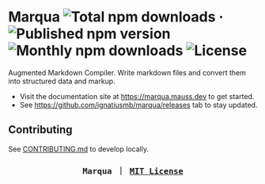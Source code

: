 # Marqua ![Total npm downloads](https://img.shields.io/npm/dt/marqua) &middot; ![Published npm version](https://img.shields.io/npm/v/marqua) ![Monthly npm downloads](https://img.shields.io/npm/dm/marqua) ![License](https://img.shields.io/github/license/ignatiusmb/marqua)

Augmented Markdown Compiler. Write markdown files and convert them into structured data and markup.

- Visit the documentation site at https://marqua.mauss.dev to get started.
- See https://github.com/ignatiusmb/marqua/releases tab to stay updated.

## Contributing

See [CONTRIBUTING.md](CONTRIBUTING.md) to develop locally.

<h3 align="center"><pre>Marqua ｜ <a href="LICENSE">MIT License</a></pre></h3>
